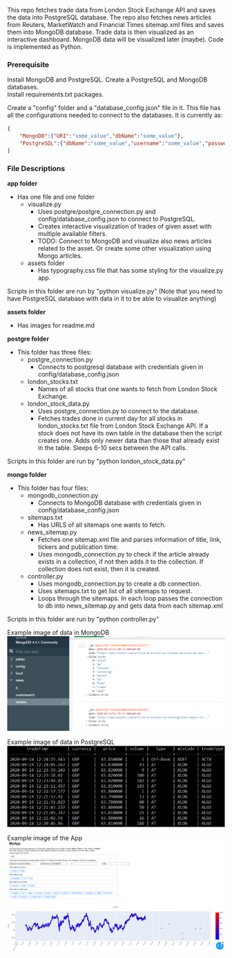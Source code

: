 This repo fetches trade data from London Stock Exchange API and saves the data into PostgreSQL database. The repo also fetches news articles from Reuters, MarketWatch and Financial Times sitemap.xml files and saves them into MongoDB database. Trade data is then visualized as an interactive dashboard. MongoDB data will be visualized later (maybe). Code is implemented as Python.

### Prerequisite

Install MongoDB and PostgreSQL. Create a PostgreSQL and MongoDB databases.<br>
Install requirements.txt packages.

Create a "config" folder and a "database_config.json" file in it. This file has all the configurations needed to connect to the databases. It is currently as:<br>
```json
{
    "MongoDB":{"URI":"some_value","dbName":"some_value"},
    "PostgreSQL":{"dbName":"some_value","username":"some_value","password":"some_value","host":"some_value","port":"some_value"}
}
```

### File Descriptions

**app folder**
- Has one file and one folder
    - visualize.py
        - Uses postgre/postgre_connection.py and config/database_config.json to connect to PostgreSQL.
        - Creates interactive visualization of trades of given asset with multiple available filters.
        - TODO: Connect to MongoDB and visualize also news articles related to the asset. Or create some other visualization using Mongo articles.
    - assets folder
        - Has typography.css file that has some styling for the visualize.py app.

Scripts in this folder are run by "python visualize.py"
(Note that you need to have PostgreSQL database with data in it to be able to visualize anything)

**assets folder**
- Has images for readme.md

**postgre folder**
- This folder has three files:
    - postgre_connection.py
        - Connects to postgresql database with credentials given in config/database_config.json
    - london_stocks.txt
        - Names of all stocks that one wants to fetch from London Stock Exchange.
    - london_stock_data.py
        - Uses postgre_connection.py to connect to the database.
        - Fetches trades done in current day for all stocks in london_stocks.txt file from London Stock Exchange API. If a stock does not have its own table in the database then the script creates one. Adds only newer data than those that already exist in the table. Sleeps 6-10 secs between the API calls.

Scripts in this folder are run by "python london_stock_data.py"

**mongo folder**
- This folder has four files:
    - mongodb_connection.py
        - Connects to MongoDB database with credentials given in config/database_config.json
    - sitemaps.txt
        - Has URLS of all sitemaps one wants to fetch.
    - news_sitemap.py
        - Fetches one sitemap.xml file and parses information of title, link, tickers and publication time.
        - Uses mongodb_connection.py to check if the article already exists in a collection, if not then adds it to the collection. If collection does not exist, then it is created.
    - controller.py
        - Uses mongodb_connection.py to create a db connection.
        - Uses sitemaps.txt to get list of all sitemaps to request.
        - Loops through the sitemaps. In each loop passes the connection to db into news_sitemap.py and gets data from each sitemap.xml

Scripts in this folder are run by "python controller.py"

Example image of data in MongoDB<br>
![Image of Mongo](assets/mongo_example.png)

Example image of data in PostgreSQL<br>
![Image of Postgre](assets/postgre_example.png)

Example image of the App<br>
![Image of Postgre](assets/app_example.png)